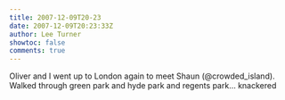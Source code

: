 ```yaml
---
title: 2007-12-09T20-23
date: 2007-12-09T20:23:33Z
author: Lee Turner
showtoc: false
comments: true
---
```


Oliver and I went up to London again to meet Shaun (@crowded_island).  Walked through green park and hyde park and regents park... knackered

